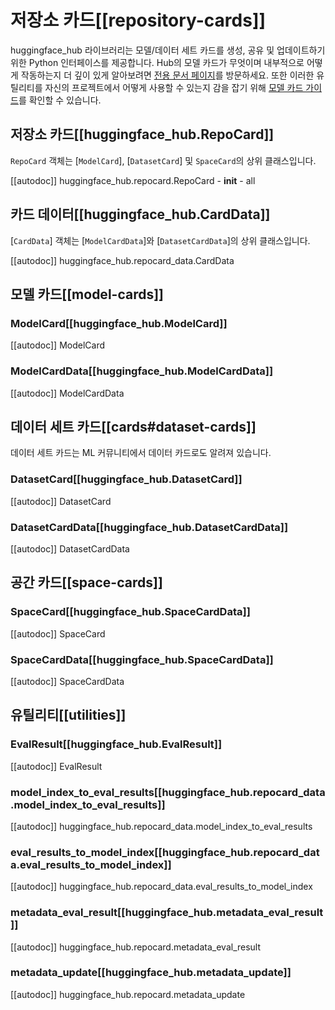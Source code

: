 # 저장소 카드[[repository-cards]]

huggingface_hub 라이브러리는 모델/데이터 세트 카드를 생성, 공유 및 업데이트하기 위한 Python 인터페이스를 제공합니다.
Hub의 모델 카드가 무엇이며 내부적으로 어떻게 작동하는지 더 깊이 있게 알아보려면 [전용 문서 페이지](https://huggingface.co/docs/hub/models-cards)를 방문하세요. 또한 이러한 유틸리티를 자신의 프로젝트에서 어떻게 사용할 수 있는지 감을 잡기 위해 [모델 카드 가이드](../how-to-model-cards)를 확인할 수 있습니다.

## 저장소 카드[[huggingface_hub.RepoCard]]

`RepoCard` 객체는 [`ModelCard`], [`DatasetCard`] 및 `SpaceCard`의 상위 클래스입니다.

[[autodoc]] huggingface_hub.repocard.RepoCard
    - __init__
    - all

## 카드 데이터[[huggingface_hub.CardData]]

[`CardData`] 객체는 [`ModelCardData`]와 [`DatasetCardData`]의 상위 클래스입니다.

[[autodoc]] huggingface_hub.repocard_data.CardData

## 모델 카드[[model-cards]]

### ModelCard[[huggingface_hub.ModelCard]]

[[autodoc]] ModelCard

### ModelCardData[[huggingface_hub.ModelCardData]]

[[autodoc]] ModelCardData

## 데이터 세트 카드[[cards#dataset-cards]]

데이터 세트 카드는 ML 커뮤니티에서 데이터 카드로도 알려져 있습니다.

### DatasetCard[[huggingface_hub.DatasetCard]]

[[autodoc]] DatasetCard

### DatasetCardData[[huggingface_hub.DatasetCardData]]

[[autodoc]] DatasetCardData

## 공간 카드[[space-cards]]

### SpaceCard[[huggingface_hub.SpaceCardData]]

[[autodoc]] SpaceCard

### SpaceCardData[[huggingface_hub.SpaceCardData]]

[[autodoc]] SpaceCardData

## 유틸리티[[utilities]]

### EvalResult[[huggingface_hub.EvalResult]]

[[autodoc]] EvalResult

### model_index_to_eval_results[[huggingface_hub.repocard_data.model_index_to_eval_results]]

[[autodoc]] huggingface_hub.repocard_data.model_index_to_eval_results

### eval_results_to_model_index[[huggingface_hub.repocard_data.eval_results_to_model_index]]

[[autodoc]] huggingface_hub.repocard_data.eval_results_to_model_index

### metadata_eval_result[[huggingface_hub.metadata_eval_result]]

[[autodoc]] huggingface_hub.repocard.metadata_eval_result

### metadata_update[[huggingface_hub.metadata_update]]

[[autodoc]] huggingface_hub.repocard.metadata_update